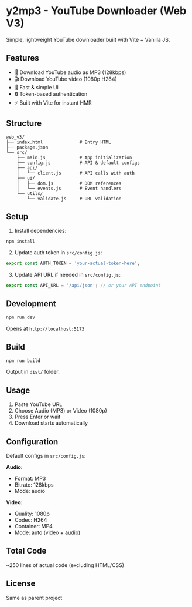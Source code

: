 # y2mp3 - YouTube Downloader (Web V3)

Simple, lightweight YouTube downloader built with Vite + Vanilla JS.

## Features

- 🎵 Download YouTube audio as MP3 (128kbps)
- 🎬 Download YouTube video (1080p H264)
- 🚀 Fast & simple UI
- 🔒 Token-based authentication
- ⚡ Built with Vite for instant HMR

## Structure

```
web_v3/
├── index.html              # Entry HTML
├── package.json
└── src/
    ├── main.js             # App initialization
    ├── config.js           # API & default configs
    ├── api/
    │   └── client.js       # API calls with auth
    ├── ui/
    │   ├── dom.js          # DOM references
    │   └── events.js       # Event handlers
    └── utils/
        └── validate.js     # URL validation
```

## Setup

1. Install dependencies:
```bash
npm install
```

2. Update auth token in `src/config.js`:
```javascript
export const AUTH_TOKEN = 'your-actual-token-here';
```

3. Update API URL if needed in `src/config.js`:
```javascript
export const API_URL = '/api/json'; // or your API endpoint
```

## Development

```bash
npm run dev
```

Opens at `http://localhost:5173`

## Build

```bash
npm run build
```

Output in `dist/` folder.

## Usage

1. Paste YouTube URL
2. Choose Audio (MP3) or Video (1080p)
3. Press Enter or wait
4. Download starts automatically

## Configuration

Default configs in `src/config.js`:

**Audio:**
- Format: MP3
- Bitrate: 128kbps
- Mode: audio

**Video:**
- Quality: 1080p
- Codec: H264
- Container: MP4
- Mode: auto (video + audio)

## Total Code

~250 lines of actual code (excluding HTML/CSS)

## License

Same as parent project
